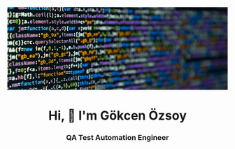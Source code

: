 <img src="https://github.com/GokcenOz/GokcenOz/blob/main/stock-coding.jpg?raw=true">

<h1 align="center">Hi, 👋 I'm Gökcen Özsoy</h1>

<h3 align="center">QA Test Automation Engineer</h3>
